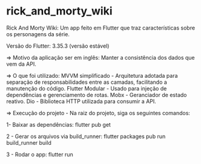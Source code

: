 # rick_and_morty_wiki

Rick And Morty Wiki: Um app feito em Flutter que traz características sobre os personagens da série.

Versão do Flutter: 3.35.3 (versão estável)

=> Motivo da aplicação ser em inglês:
Manter a consistência dos dados que vem da API.

=> O que foi utilizado:
MVVM simplificado - Arquitetura adotada para separação de responsabilidades entre as camadas, facilitando a manutenção do código. 
Flutter Modular - Usado para injeção de dependências e gerenciamento de rotas.
Mobx - Geranciador de estado reativo.
Dio - Biblioteca HTTP utilizada para consumir a API.

=> Execução do projeto - Na raiz do projeto, siga os seguintes comandos:

1- Baixar as dependências:
flutter pub get

2 - Gerar os arquivos via build_runner:
flutter packages pub run build_runner build

3 - Rodar o app:
flutter run

